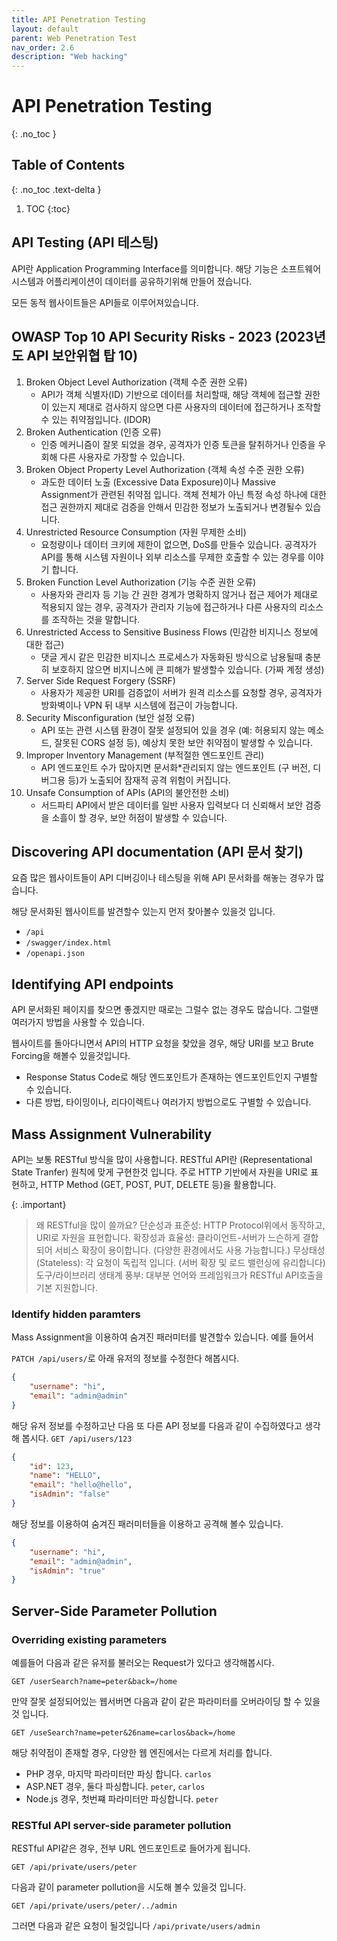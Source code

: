 ```yaml
---
title: API Penetration Testing
layout: default
parent: Web Penetration Test
nav_order: 2.6
description: "Web hacking"
---
```


# API Penetration Testing

{: .no_toc }

## Table of Contents
{: .no_toc .text-delta }

1. TOC
{:toc}

## API Testing (API 테스팅)

API란 Application Programming Interface를 의미합니다. 해당 기능은 소프트웨어 시스템과 어플리케이션이 데이터를 공유하기위해 만들어 졌습니다. 

모든 동적 웹사이트들은 API들로 이루어져있습니다. 

## OWASP Top 10 API Security Risks - 2023 (2023년도 API 보안위협 탑 10)

1. Broken Object Level Authorization (객체 수준 권한 오류)
    - API가 객체 식별자(ID) 기반으로 데이터를 처리할때, 해당 객체에 접근할 권한이 있는지 제대로 검사하지 않으면 다른 사용자의 데이터에 접근하거나 조작할수 있는 취약점입니다. (IDOR)
2. Broken Authentication (인증 오류)
    - 인증 메커니즘이 잘못 되었을 경우, 공격자가 인증 토큰을 탈취하거나 인증을 우회해 다른 사용자로 가장할 수 있습니다.
3. Broken Object Property Level Authorization (객체 속성 수준 권한 오류)
    - 과도한 데이터 노출 (Excessive Data Exposure)이나 Massive Assignment가 관련된 취약점 입니다. 객체 전체가 아닌 특정 속성 하나에 대한 접근 권한까지 제대로 검증을 안해서 민감한 정보가 노출되거나 변경될수 있습니다.
4. Unrestricted Resource Consumption (자원 무제한 소비)
    - 요청량이나 데이터 크키에 제한이 없으면, DoS를 만들수 있습니다. 공격자가 API를 통해 시스템 자원이나 외부 리소스를 무제한 호출할 수 있는 경우를 이야기 합니다.
5. Broken Function Level Authorization (기능 수준 권한 오류)
    - 사용자와 관리자 등 기능 간 권한 경계가 명확하지 않거나 접근 제어가 제대로 적용되지 않는 경우, 공격자가 관리자 기능에 접근하거나 다른 사용자의 리소스를 조작하는 것을 말합니다.
6. Unrestricted Access to Sensitive Business Flows (민감한 비지니스 정보에 대한 접근)
    - 댓글 게시 같은 민감한 비지니스 프로세스가 자동화된 방식으로 남용될때 충분히 보호하지 않으면 비지니스에 큰 피해가 발생할수 있습니다. (가짜 계정 생성)
7. Server Side Request Forgery (SSRF)
    - 사용자가 제공한 URI를 검증없이 서버가 원격 리소스를 요청할 경우, 공격자가 방화벽이나 VPN 뒤 내부 시스템에 접근이 가능합니다.
8. Security Misconfiguration (보안 설정 오류)
    - API 또는 관련 시스템 환경이 잘못 설정되어 있을 경우 (예: 허용되지 않는 메소드, 잘못된 CORS 설정 등), 예상치 못한 보안 취약점이 발생할 수 있습니다. 
9. Improper Inventory Management (부적절한 엔드포인트 관리)
    - API 엔드포인트 수가 많아지면 문서화*관리되지 않는 엔드포인트 (구 버전, 디버그용 등)가 노출되어 잠재적 공격 위험이 커집니다.
10. Unsafe Consumption of APIs (API의 불안전한 소비)
    - 서드파티 API에서 받은 데이터를 일반 사용자 입력보다 더 신뢰해서 보안 검증을 소흘이 할 경우, 보안 허점이 발생할 수 있습니다. 

## Discovering API documentation (API 문서 찾기)

요즘 많은 웹사이트들이 API 디버깅이나 테스팅을 위해 API 문서화를 해놓는 경우가 많습니다. 

해당 문서화된 웹사이트를 발견할수 있는지 먼저 찾아볼수 있을것 입니다.

- `/api`
- `/swagger/index.html`
- `/openapi.json`

## Identifying API endpoints

API 문서화된 페이지를 찾으면 좋겠지만 때로는 그럴수 없는 경우도 많습니다. 그럴땐 여러가지 방법을 사용할 수 있습니다.

웹사이트를 돌아다니면서 API의 HTTP 요청을 찾았을 경우, 해당 URI를 보고 Brute Forcing을 해볼수 있을것입니다.

- Response Status Code로 해당 엔드포인트가 존재하는 엔드포인트인지 구별할 수 있습니다.
- 다른 방법, 타이밍이나, 리다이렉트나 여러가지 방법으로도 구별할 수 있습니다.

## Mass Assignment Vulnerability

API는 보통 RESTful 방식을 많이 사용합니다. RESTful API란 (Representational State Tranfer) 원칙에 맞게 구현한것 입니다. 주로 HTTP 기반에서 자원을 URI로 표현하고, HTTP Method (GET, POST, PUT, DELETE 등)을 활용합니다.

{: .important}
> 왜 RESTful을 많이 쓸까요?
> 단순성과 표준성: HTTP Protocol위에서 동작하고, URI로 자원을 표현합니다.
> 확장성과 효율성: 클라이언트-서버가 느슨하게 결합되어 서비스 확장이 용이합니다. (다양한 환경에서도 사용 가능합니다.)
> 무상태성 (Stateless): 각 요청이 독립적 입니다. (서버 확장 및 로드 밸런싱에 유리합니다)
> 도구/라이브러리 생태계 풍부: 대부분 언어와 프레임워크가 RESTful API호출을 기본 지원합니다.

### Identify hidden paramters

Mass Assignment을 이용하여 숨겨진 패러미터를 발견할수 있습니다. 예를 들어서 

`PATCH /api/users/`로 아래 유저의 정보를 수정한다 해봅시다.

```json
{
    "username": "hi",
    "email": "admin@admin"
}
```

해당 유저 정보를 수정하고난 다음 또 다른 API 정보를 다음과 같이 수집하였다고 생각해 봅시다. `GET /api/users/123`

```json
{
    "id": 123,
    "name": "HELLO",
    "email": "hello@hello",
    "isAdmin": "false"
}
```
해당 정보를 이용하여 숨겨진 패러미터들을 이용하고 공격해 볼수 있습니다.

```JSON
{
    "username": "hi",
    "email": "admin@admin",
    "isAdmin": "true"
}
```

## Server-Side Parameter Pollution

### Overriding existing parameters

예를들어 다음과 같은 유저를 불러오는 Request가 있다고 생각해봅시다.

```
GET /userSearch?name=peter&back=/home
```

만약 잘못 설정되어있는 웹서버면 다음과 같이 같은 파라미터를 오버라이딩 할 수 있을것 입니다.

```
GET /useSearch?name=peter&26name=carlos&back=/home
```

해당 취약점이 존재할 경우, 다양한 웹 엔진에서는 다르게 처리를 합니다.
- PHP 경우, 마지막 파라미터만 파싱 합니다. `carlos`
- ASP.NET 경우, 둘다 파싱합니다. `peter`, `carlos`
- Node.js 경우, 첫번쨰 파라미터만 파싱합니다. `peter`

### RESTful API server-side parameter pollution 

RESTful API같은 경우, 전부 URL 엔드포인트로 들어가게 됩니다.

```
GET /api/private/users/peter
```

다음과 같이 parameter pollution을 시도해 볼수 있을것 입니다.

```
GET /api/private/users/peter/../admin
```

그러면 다음과 같은 요청이 될것입니다 `/api/private/users/admin`